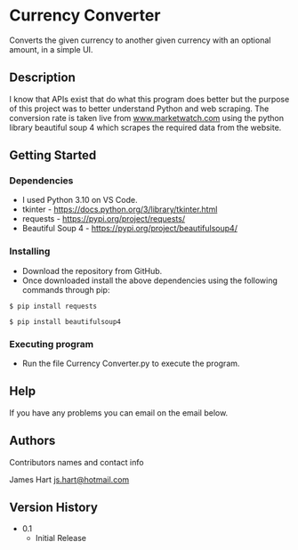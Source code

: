 # Currency Converter

Converts the given currency to another given currency with an optional amount, in a simple UI. 

## Description

I know that APIs exist that do what this program does better but the purpose of this project was to better understand Python and web scraping.
The conversion rate is taken live from www.marketwatch.com using the python library beautiful soup 4 which scrapes the required data from the website.

## Getting Started

### Dependencies

* I used Python 3.10 on VS Code.
* tkinter - https://docs.python.org/3/library/tkinter.html
* requests - https://pypi.org/project/requests/
* Beautiful Soup 4 - https://pypi.org/project/beautifulsoup4/

### Installing

* Download the repository from GitHub.
* Once downloaded install the above dependencies using the following commands through pip:
```
$ pip install requests
```
```
$ pip install beautifulsoup4
```

### Executing program

* Run the file Currency Converter.py to execute the program.

## Help

If you have any problems you can email on the email below.

## Authors

Contributors names and contact info

James Hart
js.hart@hotmail.com

## Version History

* 0.1
    * Initial Release
